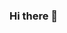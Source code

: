 ### Hi there 👋

<!--
**Kirbin2612/Kirbin2612** is a ✨ _special_ ✨ repository because its `README.md` (this file) appears on your GitHub profile.

Here are some ideas to get you started:

- 🔭 I’m currently working on ...
- 🌱 I’m currently learning ...
- 👯 I’m looking to collaborate on ...
- 🤔 I’m looking for help with ...
- 💬 Ask me about ...
- 📫 How to reach me: LE18081090@merida.tecnm.mx
- 😄 Pronouns: ...
- ⚡ Fun fact: ...
-->
